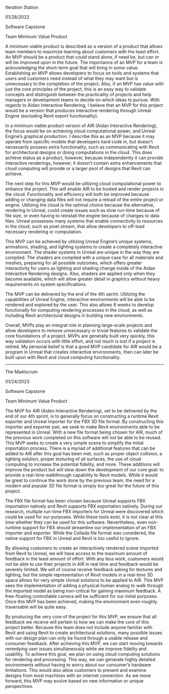 Iteration Station

01/28/2022

Software Capstone

Team Minimum Value Product

A minimum viable product is described as a version of a product that allows team members to maximize learning about customers with the least effort. An MVP should be a product that *could* stand alone, if need be, but can or will be improved upon in the future. The importance of an MVP for a team is acknowledging the short-term goal that will bring in some value. Establishing an MVP allows developers to focus on tools and systems that users and customers need instead of what they may want but is unnecessary to the completion of the project. Also, if an MVP has value with just the core principles of the project, this is an easy way to validate concepts and distinguish between the practicality of projects and help managers or development teams to decide on which ideas to pursue. With regards to Aidan Interactive Rendering, I believe that an MVP for this project would be a version that produces interactive rendering through Unreal Engine (excluding Revit export functionality).

In a minimum viable product version of AIR (Aidan Interactive Rendering), the focus would be on achieving cloud computational power, and Unreal Engine’s graphical production. I describe this as an MVP because it may operate from specific models that developers hard code in, but doesn’t necessarily possess extra functionality, such as communicating with Revit for architectural designs or doing computations in the cloud. This does achieve status as a product, however, because independently it can provide interactive renderings, however, it doesn’t contain extra enhancements that cloud computing will provide or a larger pool of designs that Revit can achieve.

The next step for this MVP would be utilizing cloud computational power to enhance the project.  This will enable AIR to be hosted and render projects in the cloud.  Functionality and efficiency will both be improved because adding or changing data files will not require a reload of the entire project or engine.  Utilizing the cloud is the optimal choice because the alternative, rendering in Unreal, could create issues such as slow run-time because of file size, or even having to reinstall the engine because of changes to data files.  Unreal possesses many systems that enable connectivity to resources in the cloud, such as pixel stream, that allow developers to off-load necessary rendering or computation.

This MVP can be achieved by utilizing Unreal Engine’s unique systems, animations, shading, and lighting systems to create a completely interactive environment. The shader systems in Unreal are unique in the way they are compiled. The shaders are compiled with a unique case for all materials and meshes, preparing for all possible outcomes, which offers greater interactivity for users as lighting and shading change inside of the Aidan Interactive Rendering designs. Also, shaders are applied only when they become available, which will allow greater detail in graphics without heavy requirements on system specifications.

The MVP can be delivered by the end of the 4th sprint. Utilizing the capabilities of Unreal Engine, interactive environments will be able to be rendered and explored by the user. This also allows 8 weeks to develop functionally for computing rendering processes in the cloud, as well as including Revit architectural designs in building new environments.  

Overall, MVPs play an integral role in planning large-scale projects and allow developers to remove unnecessary or trivial features to validate the core foundations of a project. MVPs are generally built very quickly, this way validation occurs with little effort, and not much is lost if a project is retired. My personal belief is that a good MVP candidate for AIR would be a program in Unreal that creates interactive environments, then can later be built upon with Revit and cloud computing functionality.

-----------------------------------------------------------------------------------------------------------------------------------------------------------------------

The Maelscrum

01/24/2023

Software Capstone

Team Minimum Value Product

The MVP for AIR (Aiden Interactive Rendering), set to be delivered by the end of our 4th sprint, is to generally focus on constructing a runtime Revit exporter and Unreal importer for the FBX 3D file format. By constructing this importer and exporter pair, we seek to make Revit environments able to be represented in Unreal. With a new file format being chosen for AIR, much of the previous work completed on this software will not be able to be reused. This MVP seeks to create a very simple scene to simplify the initial importation process. There is a myriad of additional features that can be added to AIR after this goal has been met, such as proper object collision, a lighting solution, proper texturing of all surfaces, the use of cloud computing to increase the potential fidelity, and more. These additions will improve the product but will slow down the development of our core goal: to provide a real-time walkthrough capability to Revit models. While it would be great to continue the work done by the previous team, the need for a modern and popular 3D file format is simply too great for the future of this project.
              
The FBX file format has been chosen because Unreal supports FBX importation natively and Revit supports FBX exportation natively. During our research, multiple run-time FBX importers for Unreal were discovered which could be used for our purposes. While these tools exist, it is not clear at this time whether they can be used for this software. Nevertheless, even non-runtime support for FBX should streamline our implementation of an FBX importer and exporter. While the Collada file format was considered, the native support for FBX in Unreal and Revit is too useful to ignore.
              
By allowing customers to create an interactively rendered scene imported from Revit to Unreal, we will have access to the maximum amount of feedback in the least amount of effort. With any less work, customers would not be able to use their projects in AIR in real time and feedback would be severely limited. We will of course receive feedback asking for textures and lighting, but the simple representation of Revit models in a real-time 3D space allows for very simple Unreal solutions to be applied to AIR. This MVP sees the implementation of adding a physical human analog to walk through the imported model as being non-critical for gaining maximum feedback. A free-floating controllable camera will be sufficient for our initial purposes. Once this MVP has been achieved, making the environment even roughly traversable will be quite easy.
              
By producing the very core of the project for this MVP, we ensure that all feedback we receive will pertain to how we can make the core of this project better. Because this team does not include anyone familiar with Revit and using Revit to create architectural solutions, many possible issues with our design plan can only be found through a usable release and consumer feedback. After achieving this MVP, we can start moving towards remedying user issues simultaneously while we improve fidelity and usability. To achieve this goal, we plan on using cloud computing solutions for rendering and processing. This way, we can generate highly detailed environments without having to worry about our consumer’s hardware limitations. This would also allow customers to present and examine designs from most machines with an internet connection. As we move forward, this MVP may evolve based on new information or unique perspectives.

